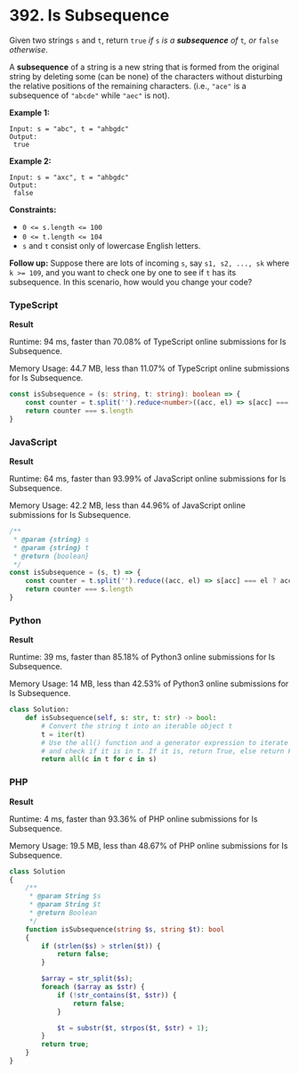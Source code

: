 # 392. Is Subsequence

Given two strings `s` and `t`, return `true` _if_ `s` _is a **subsequence** of_ `t`_, or_ `false` _otherwise_.

A **subsequence** of a string is a new string that is formed from the original string by deleting some (can be none) of the characters without disturbing the relative positions of the remaining characters. (i.e., `"ace"` is a subsequence of `"abcde"` while `"aec"` is not).

**Example 1:**

```
Input: s = "abc", t = "ahbgdc"
Output:
 true
```

**Example 2:**

```
Input: s = "axc", t = "ahbgdc"
Output:
 false
```

**Constraints:**

* `0 <= s.length <= 100`
* `0 <= t.length <= 104`
* `s` and `t` consist only of lowercase English letters.

**Follow up:** Suppose there are lots of incoming `s`, say `s1, s2, ..., sk` where `k >= 109`, and you want to check one by one to see if `t` has its subsequence. In this scenario, how would you change your code?

### TypeScript

**Result**

Runtime: 94 ms, faster than 70.08% of TypeScript online submissions for Is Subsequence.

Memory Usage: 44.7 MB, less than 11.07% of TypeScript online submissions for Is Subsequence.

```typescript
const isSubsequence = (s: string, t: string): boolean => {
    const counter = t.split('').reduce<number>((acc, el) => s[acc] === el ? acc + 1 : acc, 0)
    return counter === s.length
}
```

### JavaScript

**Result**

Runtime: 64 ms, faster than 93.99% of JavaScript online submissions for Is Subsequence.

Memory Usage: 42.2 MB, less than 44.96% of JavaScript online submissions for Is Subsequence.

```javascript
/**
 * @param {string} s
 * @param {string} t
 * @return {boolean}
 */
const isSubsequence = (s, t) => {
    const counter = t.split('').reduce((acc, el) => s[acc] === el ? acc + 1 : acc, 0)
    return counter === s.length
}
```

### Python

**Result**

Runtime: 39 ms, faster than 85.18% of Python3 online submissions for Is Subsequence.

Memory Usage: 14 MB, less than 42.53% of Python3 online submissions for Is Subsequence.

```python
class Solution:
    def isSubsequence(self, s: str, t: str) -> bool:
        # Convert the string t into an iterable object t
        t = iter(t)
        # Use the all() function and a generator expression to iterate through each character c in string s,
        # and check if it is in t. If it is, return True, else return False.
        return all(c in t for c in s)
```

### PHP

**Result**

Runtime: 4 ms, faster than 93.36% of PHP online submissions for Is Subsequence.

Memory Usage: 19.5 MB, less than 48.67% of PHP online submissions for Is Subsequence.

```php
class Solution
{
    /**
     * @param String $s
     * @param String $t
     * @return Boolean
     */
    function isSubsequence(string $s, string $t): bool
    {
        if (strlen($s) > strlen($t)) {
            return false;
        }

        $array = str_split($s);
        foreach ($array as $str) {
            if (!str_contains($t, $str)) {
                return false;
            }

            $t = substr($t, strpos($t, $str) + 1);
        }
        return true;
    }
}
```
